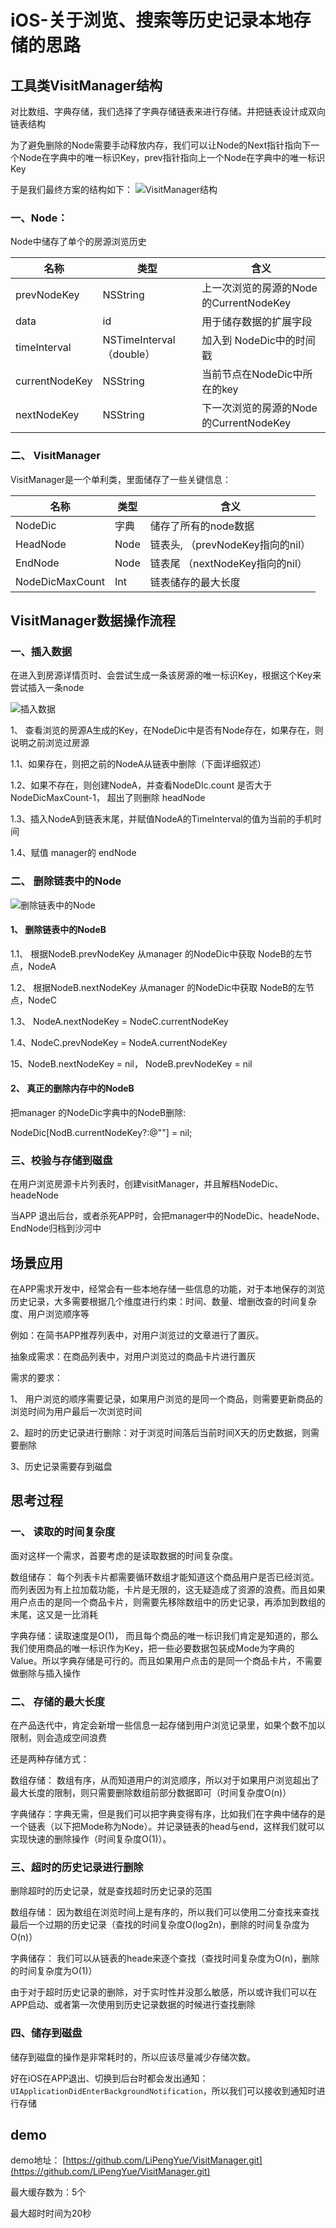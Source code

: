 # iOS-关于浏览、搜索等历史记录本地存储的思路


## 工具类VisitManager结构

对比数组、字典存储，我们选择了字典存储链表来进行存储。并把链表设计成双向链表结构

为了避免删除的Node需要手动释放内存，我们可以让Node的Next指针指向下一个Node在字典中的唯一标识Key，prev指针指向上一个Node在字典中的唯一标识Key

于是我们最终方案的结构如下：
  ![VisitManager结构](https://tva1.sinaimg.cn/large/e6c9d24ely1h1bw7ost2bj216x0u0whf.jpg)

### 一、Node：

Node中储存了单个的房源浏览历史

| 名称 | 类型 | 含义 |
| --- | --- | --- |
| prevNodeKey | NSString | 上一次浏览的房源的Node的CurrentNodeKey |
| data | id | 用于储存数据的扩展字段 |
| timeInterval | NSTimeInterval（double） | 加入到 NodeDic中的时间戳 |
| currentNodeKey | NSString | 当前节点在NodeDic中所在的key |
| nextNodeKey | NSString | 下一次浏览的房源的Node的CurrentNodeKey |

### 二、 VisitManager

VisitManager是一个单利类，里面储存了一些关键信息：

| 名称 | 类型 | 含义 |
| --- | --- | --- |
| NodeDic | 字典 | 储存了所有的node数据 |
| HeadNode | Node | 链表头, （prevNodeKey指向的nil） |
| EndNode | Node | 链表尾 （nextNodeKey指向的nil） |
| NodeDicMaxCount | Int | 链表储存的最大长度 |

## VisitManager数据操作流程

### 一、插入数据

在进入到房源详情页时、会尝试生成一条该房源的唯一标识Key，根据这个Key来尝试插入一条node

![插入数据](https://tva1.sinaimg.cn/large/e6c9d24ely1h1bw628rqxj21gs0k8q4f.jpg)

1、 查看浏览的房源A生成的Key，在NodeDic中是否有Node存在，如果存在，则说明之前浏览过房源

1.1、如果存在，则把之前的NodeA从链表中删除（下面详细叙述）

1.2、如果不存在，则创建NodeA，并查看NodeDIc.count 是否大于 NodeDicMaxCount-1， 超出了则删除 headNode

1.3、插入NodeA到链表末尾，并赋值NodeA的TimeInterval的值为当前的手机时间

1.4、赋值 manager的 endNode

### 二、 删除链表中的Node

![删除链表中的Node](https://tva1.sinaimg.cn/large/e6c9d24ely1h1bw4hlr2cj21aq0u0q60.jpg)

#### 1、 删除链表中的NodeB

1.1、 根据NodeB.prevNodeKey 从manager 的NodeDic中获取 NodeB的左节点，NodeA

1.2、 根据NodeB.nextNodeKey 从manager 的NodeDic中获取 NodeB的左节点，NodeC

1.3、 NodeA.nextNodeKey = NodeC.currentNodeKey

1.4、NodeC.prevNodeKey = NodeA.currentNodeKey

15、NodeB.nextNodeKey = nil， NodeB.prevNodeKey = nil

#### 2、 真正的删除内存中的NodeB

把manager 的NodeDic字典中的NodeB删除:

NodeDic[NodB.currentNodeKey?:@""] = nil;

### 三、校验与存储到磁盘

在用户浏览房源卡片列表时，创建visitManager，并且解档NodeDic、headeNode

当APP 退出后台，或者杀死APP时，会把manager中的NodeDic、headeNode、EndNode归档到沙河中

## 场景应用

在APP需求开发中，经常会有一些本地存储一些信息的功能，对于本地保存的浏览历史记录，大多需要根据几个维度进行约束：时间、数量、增删改查的时间复杂度、用户浏览顺序等

例如：在简书APP推荐列表中，对用户浏览过的文章进行了置灰。

抽象成需求：在商品列表中，对用户浏览过的商品卡片进行置灰

需求的要求：

1、 用户浏览的顺序需要记录，如果用户浏览的是同一个商品，则需要更新商品的浏览时间为用户最后一次浏览时间

2、超时的历史记录进行删除：对于浏览时间落后当前时间X天的历史数据，则需要删除

3、历史记录需要存到磁盘

## 思考过程

### 一、 读取的时间复杂度

面对这样一个需求，首要考虑的是读取数据的时间复杂度。

数组储存： 每个列表卡片都需要循环数组才能知道这个商品用户是否已经浏览。而列表因为有上拉加载功能，卡片是无限的，这无疑造成了资源的浪费。而且如果用户点击的是同一个商品卡片，则需要先移除数组中的历史记录，再添加到数组的末尾，这又是一比消耗

字典存储：读取速度是O(1)， 而且每个商品的唯一标识我们肯定是知道的，那么我们使用商品的唯一标识作为Key，把一些必要数据包装成Mode为字典的Value。所以字典存储是可行的。而且如果用户点击的是同一个商品卡片，不需要做删除与插入操作

### 二、 存储的最大长度

在产品迭代中，肯定会新增一些信息一起存储到用户浏览记录里，如果个数不加以限制，则会造成空间浪费

还是两种存储方式：

数组存储： 数组有序，从而知道用户的浏览顺序，所以对于如果用户浏览超出了最大长度的限制，则只需要删除数组前部分数据即可（时间复杂度O(n)）

字典储存：字典无需，但是我们可以把字典变得有序，比如我们在字典中储存的是一个链表（以下把Mode称为Node）。并记录链表的head与end，这样我们就可以实现快速的删除操作（时间复杂度O(1)）。

### 三、超时的历史记录进行删除

删除超时的历史记录，就是查找超时历史记录的范围

数组存储： 因为数组在浏览时间上是有序的，所以我们可以使用二分查找来查找最后一个过期的历史记录（查找的时间复杂度O(log2n)，删除的时间复杂度为O(n)）

字典储存： 我们可以从链表的heade来逐个查找（查找时间复杂度为O(n)，删除的时间复杂度为O(1)）

由于对于超时历史记录的删除，对于实时性并没那么敏感，所以或许我们可以在APP启动、或者第一次使用到历史记录数据的时候进行查找删除

### 四、储存到磁盘

储存到磁盘的操作是非常耗时的，所以应该尽量减少存储次数。

好在iOS在APP退出、切换到后台时都会发出通知：`UIApplicationDidEnterBackgroundNotification`，所以我们可以接收到通知时进行存储

## demo
demo地址： [https://github.com/LiPengYue/VisitManager.git](https://github.com/LiPengYue/VisitManager.git)

最大缓存数为：5个

最大超时时间为20秒


